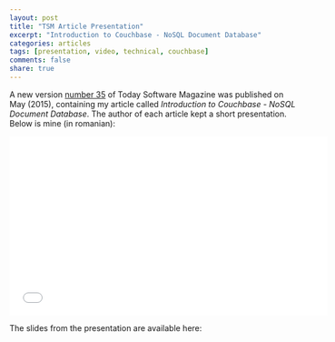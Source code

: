 ```yaml
---
layout: post
title: "TSM Article Presentation"
excerpt: "Introduction to Couchbase - NoSQL Document Database"
categories: articles
tags: [presentation, video, technical, couchbase]
comments: false
share: true
---
```


A new version [number 35](http://www.todaysoftmag.com/issue/35) of Today Software Magazine was published on May (2015), containing my article called *Introduction to Couchbase - NoSQL Document Database*. The author of each article kept a short presentation. Below is mine (in romanian):

<iframe width="560" height="315" src="//www.youtube.com/embed/tXq_g7OeDug" frameborder="0"> </iframe>

The slides from the presentation are available here:

<script async class="speakerdeck-embed" data-id="98542c91749e48bfb67549a8994d0a52" data-ratio="1.77777777777778" src="//speakerdeck.com/assets/embed.js"></script>